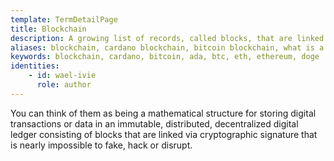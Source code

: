 ```yaml
---
template: TermDetailPage
title: Blockchain
description: A growing list of records, called blocks, that are linked using cryptography. Each block contains a cryptographic hash of the previous block, a timestamp, and transaction data. Blockchain is a fundamental system underpinning cryptocurrencies, acting as the public transaction ledger.
aliases: blockchain, cardano blockchain, bitcoin blockchain, what is a blockchain, cryptocurrency blockchains, blockchain developer, ledger, block, proof-of-work blockchain, proof-of-stake blockchain, proof-of-work blockchains, proof-of-stake blockchains, ethereum, doge coin, doge
keywords: blockchain, cardano, bitcoin, ada, btc, eth, ethereum, doge 
identities: 
    - id: wael-ivie
      role: author
---
```


You can think of them as being a mathematical structure for storing digital transactions or data in an immutable, distributed, decentralized digital ledger consisting of blocks that are linked via cryptographic signature that is nearly impossible to fake, hack or disrupt.